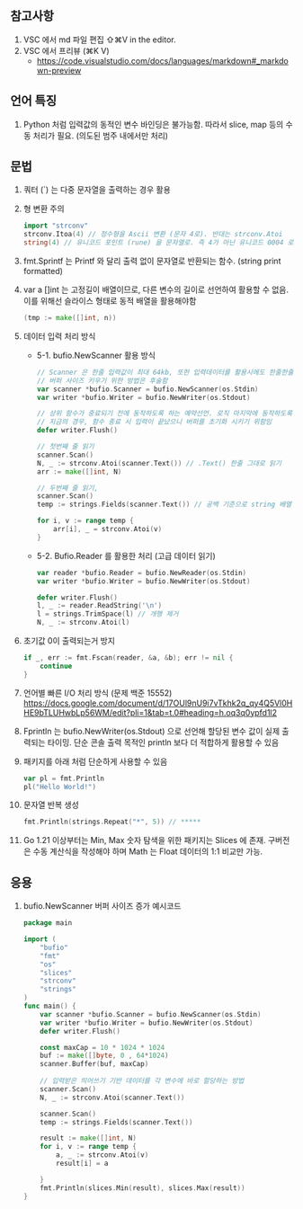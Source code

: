 ## 참고사항

1. VSC 에서 md 파일 편집 ⇧⌘V in the editor.
2. VSC 에서 프리뷰 (⌘K V)
    - <https://code.visualstudio.com/docs/languages/markdown#_markdown-preview>

## 언어 특징
1. Python 처럼 입력값의 동적인 변수 바인딩은 불가능함. 따라서 slice, map 등의 수동 처리가 필요. (의도된 범주 내에서만 처리)

## 문법
1. 쿼터 (`) 는 다중 문자열을 출력하는 경우 활용
2. 형 변환 주의

    ```go
    import "strconv" 
    strconv.Itoa(4) // 정수형을 Ascii 변환 (문자 4로). 반대는 strconv.Atoi
    string(4) // 유니코드 포인트 (rune) 을 문자열로. 즉 4가 아닌 유니코드 0004 로 변환되며 이는 제어문자이므로 출력이 안되 에러발생.
    ```

3. fmt.Sprintf 는 Printf 와 달리 출력 없이 문자열로 반환되는 함수. (string print formatted)
4. var a []int 는 고정길이 배열이므로, 다른 변수의 길이로 선언하여 활용할 수 없음.
    이를 위해선 슬라이스 형태로 동적 배열을 활용해야함

    ```go
    (tmp := make([]int, n))
    ```

5. 데이터 입력 처리 방식
    - 5-1. bufio.NewScanner 활용 방식

        ```go
        // Scanner 은 한줄 입력값이 최대 64kb, 또한 입력데이터를 활용시에도 한줄한줄 선언해서 처리해야함 
        // 버퍼 사이즈 키우기 위한 방법은 후술함
        var scanner *bufio.Scanner = bufio.NewScanner(os.Stdin)
        var writer *bufio.Writer = bufio.NewWriter(os.Stdout)

        // 상위 함수가 중료되기 전에 동작하도록 하는 예약선언. 로직 마지막에 동작하도록 선언하려는 경우 활용
        // 지금의 경우, 함수 종료 시 입력이 끝났으니 버퍼를 초기화 시키기 위함임
        defer writer.Flush()

        // 첫번째 줄 읽기
        scanner.Scan()
        N, _ := strconv.Atoi(scanner.Text()) // .Text() 한줄 그대로 읽기
        arr := make([]int, N)

        // 두번째 줄 읽기,
        scanner.Scan()
        temp := strings.Fields(scanner.Text()) // 공백 기준으로 string 배열 만들기
        
        for i, v := range temp {
            arr[i], _ = strconv.Atoi(v)
        }
        ```

    - 5-2. Bufio.Reader 를 활용한 처리 (고급 데이터 읽기)

        ```go
        var reader *bufio.Reader = bufio.NewReader(os.Stdin)
        var writer *bufio.Writer = bufio.NewWriter(os.Stdout)

        defer writer.Flush()
        l, _ := reader.ReadString('\n')
        l = strings.TrimSpace(l) // 개행 제거
        N, _ := strconv.Atoi(l)
        ```

6. 초기값 0이 출력되는거 방지

    ```go
    if _, err := fmt.Fscan(reader, &a, &b); err != nil {
        continue
    }
    ```

7. 언어별 빠른 I/O 처리 방식 (문제 백준 15552)
    <https://docs.google.com/document/d/17OUl9nU9i7vTkhk2q_qy4Q5Vl0HHE9bTLUHwbLp56WM/edit?pli=1&tab=t.0#heading=h.oq3q0ypfd1l2>
8. Fprintln 는 bufio.NewWriter(os.Stdout) 으로 선언해 할당된 변수 값이 실제 출력되는 타이밍.
    단순 콘솔 출력 목적인 println 보다 더 적합하게 활용할 수 있음

9. 패키지를 아래 처럼 단순하게 사용할 수 있음

    ```go
    var pl = fmt.Println
    pl("Hello World!")
    ```

10. 문자열 반복 생성

    ```go
    fmt.Println(strings.Repeat("*", 5)) // *****
    ```

11. Go 1.21 이상부터는 Min, Max 숫자 탐색을 위한 패키지는 Slices 에 존재.
    구버전은 수동 계산식을 작성해야 하며 Math 는 Float 데이터의 1:1 비교만 가능.


## 응용
1. bufio.NewScanner 버퍼 사이즈 증가 예시코드

    ```go
    package main

    import (
        "bufio"
        "fmt"
        "os"
        "slices"
        "strconv"
        "strings"
    )
    func main() {
        var scanner *bufio.Scanner = bufio.NewScanner(os.Stdin)
        var writer *bufio.Writer = bufio.NewWriter(os.Stdout)
        defer writer.Flush()

        const maxCap = 10 * 1024 * 1024
        buf := make([]byte, 0 , 64*1024)
        scanner.Buffer(buf, maxCap)
        
        // 입력받은 띄어쓰기 기반 데이터를 각 변수에 바로 할당하는 방법
        scanner.Scan()
        N, _ := strconv.Atoi(scanner.Text())

        scanner.Scan()
        temp := strings.Fields(scanner.Text())

        result := make([]int, N)
        for i, v := range temp {
            a, _ := strconv.Atoi(v)
            result[i] = a

        }
        fmt.Println(slices.Min(result), slices.Max(result))
    }
    ```